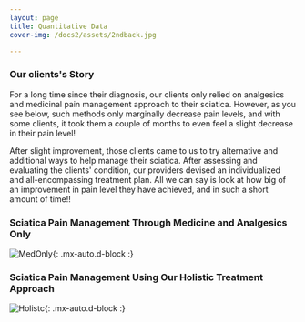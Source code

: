 ```yaml
---
layout: page
title: Quantitative Data
cover-img: /docs2/assets/2ndback.jpg

---
```

### Our clients's Story 
For a long time since their diagnosis, our clients only relied on analgesics and medicinal pain management approach to their sciatica. However, as you see below, such methods only marginally decrease pain levels, and with some clients, it took them a couple of months to even feel a slight decrease in their pain level!

After slight improvement, those clients came to us to try alternative and additional ways to help manage their sciatica. After assessing and evaluating the clients' condition, our providers devised an individualized and all-encompassing treatment plan. All we can say is look at how big of an improvement in pain level they have achieved, and in such a short amount of time!! 

### Sciatica Pain Management Through Medicine and Analgesics Only
![MedOnly](https://github.com/DmsDoumani/knes381website.github.io/blob/master/docs2/assets/MedicineOnly.png){: .mx-auto.d-block :}

### Sciatica Pain Management Using Our Holistic Treatment Approach 
![Holistc](https://github.com/DmsDoumani/knes381website.github.io/blob/master/docs2/assets/GOODHOLLISITC.png){: .mx-auto.d-block :}
